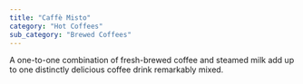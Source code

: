 ```yaml
---
title: "Caffè Misto"
category: "Hot Coffees"
sub_category: "Brewed Coffees"
---
```


A one-to-one combination of fresh-brewed coffee and steamed milk add up to one distinctly delicious coffee drink remarkably mixed.
